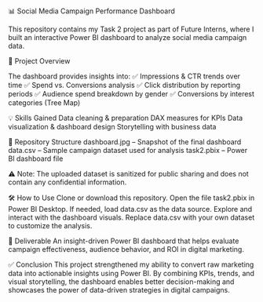📊 Social Media Campaign Performance Dashboard

This repository contains my Task 2 project as part of Future Interns, where I built an interactive Power BI dashboard to analyze social media campaign data.

🚀 Project Overview

The dashboard provides insights into:
✅ Impressions & CTR trends over time
✅ Spend vs. Conversions analysis
✅ Click distribution by reporting periods
✅ Audience spend breakdown by gender
✅ Conversions by interest categories (Tree Map)


💡 Skills Gained
Data cleaning & preparation
DAX measures for KPIs
Data visualization & dashboard design
Storytelling with business data


📂 Repository Structure
dashboard.jpg – Snapshot of the final dashboard
data.csv – Sample campaign dataset used for analysis
task2.pbix – Power BI dashboard file

⚠️ Note: The uploaded dataset is sanitized for public sharing and does not contain any confidential information.


🛠️ How to Use
Clone or download this repository.
Open the file task2.pbix in Power BI Desktop.
If needed, load data.csv as the data source.
Explore and interact with the dashboard visuals.
Replace data.csv with your own dataset to customize the analysis.


🎯 Deliverable
An insight-driven Power BI dashboard that helps evaluate campaign effectiveness, audience behavior, and ROI in digital marketing.


✅ Conclusion
This project strengthened my ability to convert raw marketing data into actionable insights using Power BI. By combining KPIs, trends, and visual storytelling, the dashboard enables better decision-making and showcases the power of data-driven strategies in digital campaigns.

